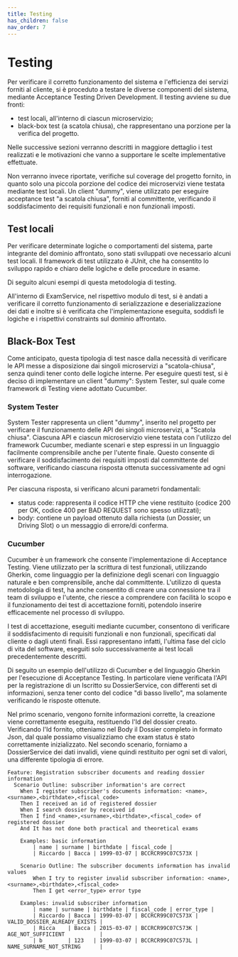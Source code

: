 ```yaml
---
title: Testing
has_children: false
nav_order: 7
---
```


# Testing

Per verificare il corretto funzionamento del sistema e l'efficienza dei servizi forniti al cliente,
si è proceduto a testare le diverse componenti del sistema, mediante Acceptance Testing Driven Development.
Il testing avviene su due fronti:
- test locali, all'interno di ciascun microservizio;
- black-box test (a scatola chiusa), che rappresentano una porzione per la verifica del progetto.
  
Nelle successive sezioni verranno descritti in maggiore dettaglio i test realizzati e le motivazioni che vanno a supportare le scelte implementative effettuate.

Non verranno invece riportate, verifiche sul coverage del progetto fornito, in quanto solo una piccola porzione del codice dei microservizi viene testata mediante test locali. Un client "dummy", viene utilizzato per eseguire acceptance test "a scatola chiusa", forniti al committente, verificando il soddisfacimento dei requisiti funzionali e non funzionali imposti.

## Test locali
Per verificare determinate logiche o comportamenti del sistema, parte integrante del dominio affrontato, sono stati sviluppati
ove necessario alcuni test locali.
Il framework di test utilizzato è JUnit, che ha consentito lo sviluppo rapido e chiaro delle logiche
e delle procedure in esame.

Di seguito alcuni esempi di questa metodologia di testing.

All'interno di ExamService, nel rispettivo modulo di test, si è andati a verificare il corretto funzionamento
di serializzazione e deserializzazione dei dati e inoltre si è verificata che l'implementazione eseguita, soddisfi le logiche e i rispettivi constraints sul dominio affrontato.

## Black-Box Test
Come anticipato, questa tipologia di test nasce dalla necessità di verificare le API messe a disposizione dai singoli microservizi
a "scatola-chiusa", senza quindi tener conto delle logiche interne.
Per eseguire questi test, si è deciso di implementare un client "dummy": System Tester, sul quale
come framework di Testing viene adottato Cucumber.

### System Tester
System Tester rappresenta un client "dummy", inserito nel progetto per verificare il funzionamento
delle API dei singoli microservizi, a "Scatola chiusa".
Ciascuna API e ciascun microservizio viene testata con l'utilizzo del framework Cucumber, mediante scenari e step espressi in un linguaggio facilmente comprensibile anche per l'utente finale.
Questo consente di verificare il soddisfacimento dei requisiti imposti dal committente del software, verificando
ciascuna risposta ottenuta successivamente ad ogni interrogazione.

Per ciascuna risposta, si verificano alcuni parametri fondamentali:
- status code: rappresenta il codice HTTP che viene restituito (codice 200 per OK, codice 400 per BAD REQUEST sono spesso utilizzati);
- body: contiene un payload ottenuto dalla richiesta (un Dossier, un Driving Slot) o un messaggio di errore/di conferma.

### Cucumber
Cucumber è un framework che consente l'implementazione di Acceptance Testing. Viene utilizzato per la scrittura di test funzionali, utilizzando Gherkin, come linguaggio per la definizione degli scenari con linguaggio naturale e ben comprensibile, anche dal committente.
L'utilizzo di questa metodologia di test, ha anche consentito di creare una connessione tra il team di sviluppo e l'utente, che riesce a comprendere con facilità lo scopo e il funzionamento dei test di accettazione forniti, potendolo inserire efficacemente nel processo di sviluppo.

I test di accettazione, eseguiti mediante cucumber, consentono di verificare il soddisfacimento di requisiti funzionali e non funzionali, specificati dal cliente o dagli utenti finali. Essi rappresentano infatti, l'ultima fase del ciclo di vita del software, eseguiti solo successivamente ai test locali precedentemente descritti.

Di seguito un esempio dell'utilizzo di Cucumber e del linguaggio Gherkin per l'esecuzione di Acceptance Testing.
In particolare viene verificata l'API per la registrazione di un Iscritto su DossierService, con differenti set di informazioni, senza tener conto del codice "di basso livello", ma solamente verificando le risposte ottenute.

Nel primo scenario, vengono fornite informazioni corrette, la creazione viene correttamente eseguita, restituendo l'Id del dossier creato.
Verificando l'Id fornito, otteniamo nel Body il Dossier completo in formato Json, dal quale possiamo visualizziamo che exam status è stato correttamente inizializzato.
Nel secondo scenario, forniamo a DossierService dei dati invalidi, viene quindi restituito per ogni set di valori, una differente tipologia di errore.

```
Feature: Registration subscriber documents and reading dossier information
  Scenario Outline: subscriber information's are correct
    When I register subscriber's documents information: <name>,<surname>,<birthdate>,<fiscal_code>
    Then I received an id of registered dossier
    When I search dossier by received id
    Then I find <name>,<surname>,<birthdate>,<fiscal_code> of registered dossier
    And It has not done both practical and theoretical exams

    Examples: basic information
        | name | surname | birthdate | fiscal_code |
        | Riccardo | Bacca | 1999-03-07 | BCCRCR99C07C573X |

    Scenario Outline: The subscriber documents information has invalid values
        When I try to register invalid subscriber information: <name>,<surname>,<birthdate>,<fiscal_code>
        Then I get <error_type> error type

    Examples: invalid subscriber information
        | name | surname | birthdate | fiscal_code | error_type |
        | Riccardo | Bacca | 1999-03-07 | BCCRCR99C07C573X | VALID_DOSSIER_ALREADY_EXISTS |
        | Ricca    | Bacca | 2015-03-07 | BCCRCR99C07C573K | AGE_NOT_SUFFICIENT           |
        | b        | 123   | 1999-03-07 | BCCRCR99C07C573L | NAME_SURNAME_NOT_STRING      |
```